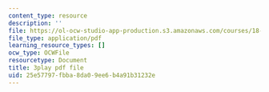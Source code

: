 ```yaml
---
content_type: resource
description: ''
file: https://ol-ocw-studio-app-production.s3.amazonaws.com/courses/18-065-matrix-methods-in-data-analysis-signal-processing-and-machine-learning-spring-2018/25e57797fbba8da09ee6b4a91b31232e_NcPUI7aPFhA.pdf
file_type: application/pdf
learning_resource_types: []
ocw_type: OCWFile
resourcetype: Document
title: 3play pdf file
uid: 25e57797-fbba-8da0-9ee6-b4a91b31232e
---
```

